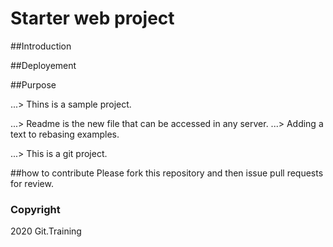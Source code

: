 # Starter web project

##Introduction

##Deployement

##Purpose

...> Thins is a sample project.

...> Readme is the new file that can be accessed in any server.
...> Adding a text to rebasing examples.


...> This is a git project.

##how to contribute
Please fork this repository and then issue pull requests for review.
### Copyright
2020 Git.Training
